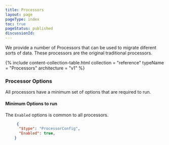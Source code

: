 ```yaml
---
title: Processors
layout: page
pageType: index
toc: true
pageStatus: published
discussionId: 
---
```


We provide a number of Processors that can be used to migrate diferent sorts of data. These processors are the original traditional processors.

{% include content-collection-table.html collection = "reference" typeName = "Processors" architecture = "v1" %}


### Processor Options

 All processors have a minimum set of options that are required to run. 

#### Minimum Options to run
The `Enabled` options is common to all processors.


```JSON
     {
      "$type": "ProcessorConfig",
      "Enabled": true,
    }
```